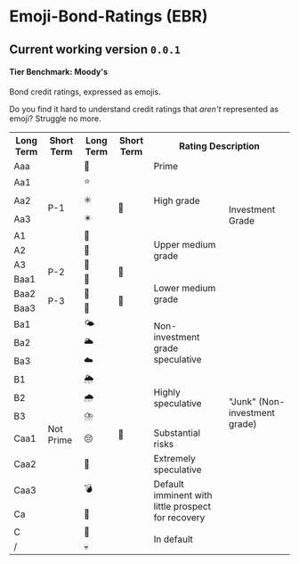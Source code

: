 # Emoji-Bond-Ratings (EBR)
## Current working version `0.0.1`
#### Tier Benchmark: Moody's
Bond credit ratings, expressed as emojis.

Do you find it hard to understand credit ratings that _aren't_ represented as emoji? Struggle no more.

<table>
  <tr>
    <th>Long Term</th>
    <th>Short Term</th>
    <th>Long Term</th>
    <th>Short Term</th>
    <th colspan="2">Rating Description</th>
  </tr>
  <tr>
    <td>Aaa</td>
    <td rowspan="6">P-1</td>
    <td>🌟</td>
    <td rowspan="6">🌠</td>
    <td>Prime</td>
    <td rowspan="7">Investment Grade</td>
  </tr>
  <tr>
    <td>Aa1</td>
    <td>⭐</td>
    <td rowspan="3">High grade</td>
  </tr>
  <tr>
    <td>Aa2</td>
    <td>✳️</td>
  </tr>
  <tr>
    <td>Aa3</td>
    <td>✴️</td>
  </tr>
  <tr>
    <td>A1</td>
    <td>🥓</td>
    <td rowspan="3">Upper medium grade</td>
  </tr>
  <tr>
    <td>A2</td>
    <td>🍗</td>
  </tr>
  <tr>
    <td>A3</td>
    <td rowspan="2">P-2</td>
    <td>🍖</td>
    <td rowspan="2">🐑</td>
  </tr>
  <tr>
    <td>Baa1</td>
    <td>🐄</td>
    <td rowspan="3">Lower medium grade</td>
    <td rowspan="15">"Junk" (Non-investment grade)</td>
  </tr>
  <tr>
    <td>Baa2</td>
    <td rowspan="2">P-3</td>
    <td>🐖</td>
    <td rowspan="2">🐪</td>
  </tr>
  <tr>
    <td>Baa3</td>
    <td>🐔</td>
  </tr>
  <tr>
    <td>Ba1</td>
    <td rowspan="12">Not Prime</td>
    <td>🌤️</td>
    <td rowspan="12">🥵</td>
    <td rowspan="3">Non-investment grade speculative</td>
  </tr>
  <tr>
    <td>Ba2</td>
    <td>🌥️</td>
  </tr>
  <tr>
    <td>Ba3</td>
    <td>☁️</td>
  </tr>
  <tr>
    <td>B1</td>
    <td>🌦️</td>
    <td rowspan="3">Highly speculative</td>
  </tr>
  <tr>
    <td>B2</td>
    <td>🌧️</td>
  </tr>
  <tr>
    <td>B3</td>
    <td>⛈️</td>
  </tr>
  <tr>
    <td>Caa1</td>
    <td>😔</td>
    <td>Substantial risks</td>
  </tr>
  <tr>
    <td>Caa2</td>
    <td>🤯</td>
    <td>Extremely speculative</td>
  </tr>
  <tr>
    <td>Caa3</td>
    <td>💣</td>
    <td rowspan="2">Default imminent with little prospect for recovery</td>
  </tr>
  <tr>
    <td>Ca</td>
    <td>🥀</td>
  </tr>
  <tr>
    <td>C</td>
    <td>💩</td>
    <td rowspan="2">In default</td>
  </tr>
  <tr>
    <td>/</td>
    <td>💀</td>
  </tr>
</table>
